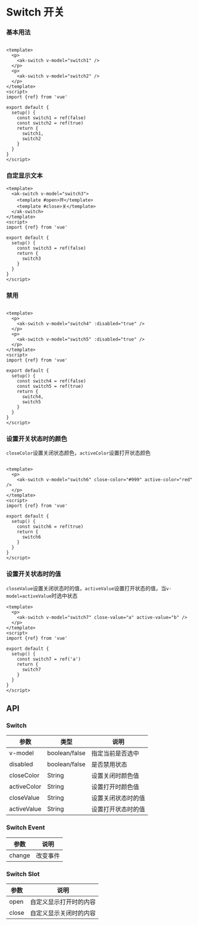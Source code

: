 <!-- Created by 337547038 on 2021/6/15 0015. -->

# Switch 开关

### 基本用法

```vue demo

<template>
  <p>
    <ak-switch v-model="switch1" />
  </p>
  <p>
    <ak-switch v-model="switch2" />
  </p>
</template>
<script>
import {ref} from 'vue'

export default {
  setup() {
    const switch1 = ref(false)
    const switch2 = ref(true)
    return {
      switch1,
      switch2
    }
  }
}
</script>
```

### 自定显示文本

```vue deom
<template>
  <ak-switch v-model="switch3">
    <template #open>开</template>
    <template #close>关</template>
  </ak-switch>
</template>
<script>
import {ref} from 'vue'

export default {
  setup() {
    const switch3 = ref(false)
    return {
      switch3
    }
  }
}
</script>
```

### 禁用

```vue demo

<template>
  <p>
    <ak-switch v-model="switch4" :disabled="true" />
  </p>
  <p>
    <ak-switch v-model="switch5" :disabled="true" />
  </p>
</template>
<script>
import {ref} from 'vue'

export default {
  setup() {
    const switch4 = ref(false)
    const switch5 = ref(true)
    return {
      switch4,
      switch5
    }
  }
}
</script>

```

### 设置开关状态时的颜色

`closeColor`设置关闭状态颜色，`activeColor`设置打开状态颜色

```vue demo

<template>
  <p>
    <ak-switch v-model="switch6" close-color="#999" active-color="red" />
  </p>
</template>
<script>
import {ref} from 'vue'

export default {
  setup() {
    const switch6 = ref(true)
    return {
      switch6
    }
  }
}
</script>

```

### 设置开关状态时的值

`closeValue`设置关闭状态时的值，`activeValue`设置打开状态的值，当`v-model=activeValue`时选中状态

```vue demo
<template>
  <p>
    <ak-switch v-model="switch7" close-value="a" active-value="b" />
  </p>
</template>
<script>
import {ref} from 'vue'

export default {
  setup() {
    const switch7 = ref('a')
    return {
      switch7
    }
  }
}
</script>
```

## API
### Switch
|参数|类型|说明|
|-|-|-|
|v-model        | boolean/false  |指定当前是否选中|
|disabled       | boolean/false  |是否禁用状态|
|closeColor     | String         |设置关闭时颜色值|
|activeColor    | String         |设置打开时颜色值|
|closeValue     | String         |设置关闭状态时的值|
|activeValue    | String         |设置打开状态时的值|
### Switch Event
|参数|说明|
|-|-|
|change           | 改变事件|
### Switch Slot
|参数|说明|
|-|-|
|open           | 自定义显示打开时的内容|
|close          | 自定义显示关闭时的内容|
